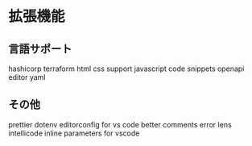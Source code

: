 # 拡張機能

## 言語サポート

hashicorp terraform
html css support
javascript code snippets
openapi editor
yaml

## その他

prettier
dotenv
editorconfig for vs code
better comments
error lens
intellicode
inline parameters for vscode
